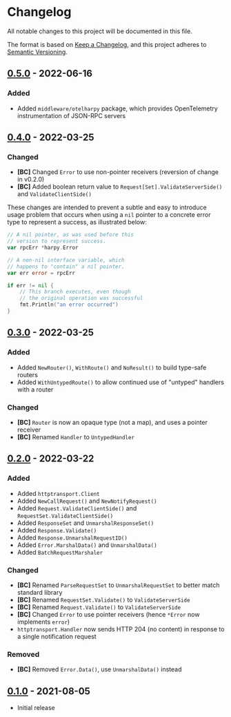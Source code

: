 # Changelog

All notable changes to this project will be documented in this file.

The format is based on [Keep a Changelog], and this project adheres to
[Semantic Versioning].

<!-- references -->

[keep a changelog]: https://keepachangelog.com/en/1.0.0/
[semantic versioning]: https://semver.org/spec/v2.0.0.html

## [0.5.0] - 2022-06-16

### Added

- Added `middleware/otelharpy` package, which provides OpenTelemetry instrumentation of JSON-RPC servers

## [0.4.0] - 2022-03-25

### Changed

- **[BC]** Changed `Error` to use non-pointer receivers (reversion of change in v0.2.0)
- **[BC]** Added boolean return value to `Request[Set].ValidateServerSide()` and `ValidateClientSide()`

These changes are intended to prevent a subtle and easy to introduce usage
problem that occurs when using a `nil` pointer to a concrete error type to
represent a success, as illustrated below:

```go
// A nil pointer, as was used before this
// version to represent success.
var rpcErr *harpy.Error

// A non-nil interface variable, which
// happens to "contain" a nil pointer.
var err error = rpcErr

if err != nil {
    // This branch executes, even though
    // the original operation was successful
    fmt.Println("an error occurred")
}
```

## [0.3.0] - 2022-03-25

### Added

- Added `NewRouter()`, `WithRoute()` and `NoResult()` to build type-safe routers
- Added `WithUntypedRoute()` to allow continued use of "untyped" handlers with a router

### Changed

- **[BC]** `Router` is now an opaque type (not a map), and uses a pointer receiver
- **[BC]** Renamed `Handler` to `UntypedHandler`

## [0.2.0] - 2022-03-22

### Added

- Added `httptransport.Client`
- Added `NewCallRequest()` and `NewNotifyRequest()`
- Added `Request.ValidateClientSide()` and `RequestSet.ValidateClientSide()`
- Added `ResponseSet` and `UnmarshalResponseSet()`
- Added `Response.Validate()`
- Added `Response.UnmarshalRequestID()`
- Added `Error.MarshalData()` and `UnmarshalData()`
- Added `BatchRequestMarshaler`

### Changed

- **[BC]** Renamed `ParseRequestSet` to `UnmarshalRequestSet` to better match standard library
- **[BC]** Renamed `RequestSet.Validate()` to `ValidateServerSide`
- **[BC]** Renamed `Request.Validate()` to `ValidateServerSide`
- **[BC]** Changed `Error` to use pointer receivers (hence `*Error` now implements `error`)
- `httptransport.Handler` now sends HTTP 204 (no content) in response to a single notification request

### Removed

- **[BC]** Removed `Error.Data()`, use `UnmarshalData()` instead

## [0.1.0] - 2021-08-05

- Initial release

<!-- references -->

[unreleased]: https://github.com/dogmatiq/harpy
[0.1.0]: https://github.com/dogmatiq/harpy/releases/tag/v0.1.0
[0.2.0]: https://github.com/dogmatiq/harpy/releases/tag/v0.2.0
[0.3.0]: https://github.com/dogmatiq/harpy/releases/tag/v0.3.0
[0.4.0]: https://github.com/dogmatiq/harpy/releases/tag/v0.4.0
[0.5.0]: https://github.com/dogmatiq/harpy/releases/tag/v0.5.0

<!-- version template
## [0.0.1] - YYYY-MM-DD

### Added
### Changed
### Deprecated
### Removed
### Fixed
### Security
-->
